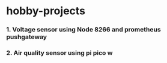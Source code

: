 # hobby-projects


### 1. Voltage sensor using Node 8266 and prometheus pushgateway

### 2. Air quality sensor using pi pico w
